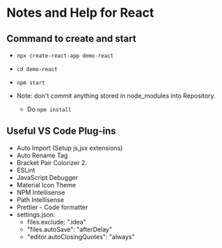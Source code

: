 # Notes and Help for React

## Command to create and start

* `npx create-react-app demo-react`
* `cd demo-react`
* `npm start`

* Note: don't commit anything stored in node_modules into Repository. 
  * Do `npm install`

## Useful VS Code Plug-ins

* Auto Import (Setup js,jsx extensions)
* Auto Rename Tag
* Bracket Pair Colorizer 2.
* ESLint
* JavaScript Debugger
* Material Icon Theme
* NPM Intellisense
* Path Intellisense
* Prettier - Code formatter
* settings.json:
    * files.exclude: ".idea"
    * "files.autoSave": "afterDelay"
    * "editor.autoClosingQuotes": "always"